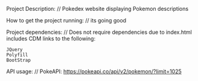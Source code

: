 Project Description:
//
Pokedex website displaying Pokemon descriptions

How to get the project running:
//
its going good

Project dependencies:
//
Does not require dependencies due to index.html includes
CDM links to the following:

    JQuery
    Polyfill
    BootStrap

API usage:
//
PokeAPI: https://pokeapi.co/api/v2/pokemon/?limit=1025
